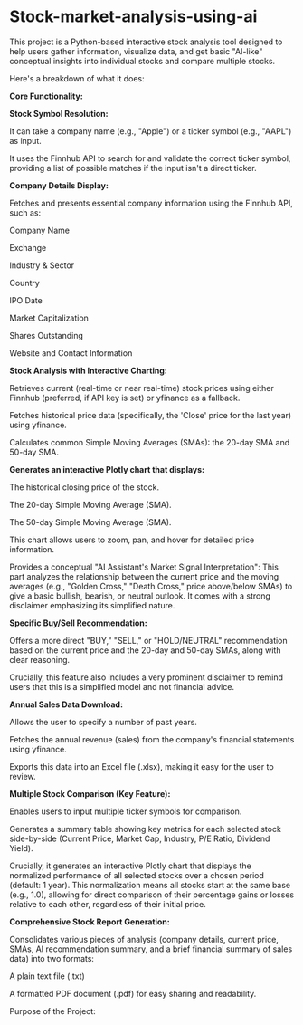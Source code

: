 # Stock-market-analysis-using-ai
This project is a Python-based interactive stock analysis tool designed to help users gather information, visualize data, and get basic "AI-like" conceptual insights into individual stocks and compare multiple stocks.

Here's a breakdown of what it does:

**Core Functionality:**

**Stock Symbol Resolution:**

It can take a company name (e.g., "Apple") or a ticker symbol (e.g., "AAPL") as input.

It uses the Finnhub API to search for and validate the correct ticker symbol, providing a list of possible matches if the input isn't a direct ticker.

**Company Details Display:**

Fetches and presents essential company information using the Finnhub API, such as:

Company Name

Exchange

Industry & Sector

Country

IPO Date

Market Capitalization

Shares Outstanding

Website and Contact Information

**Stock Analysis with Interactive Charting:**

Retrieves current (real-time or near real-time) stock prices using either Finnhub (preferred, if API key is set) or yfinance as a fallback.

Fetches historical price data (specifically, the 'Close' price for the last year) using yfinance.

Calculates common Simple Moving Averages (SMAs): the 20-day SMA and 50-day SMA.

**Generates an interactive Plotly chart that displays:**

The historical closing price of the stock.

The 20-day Simple Moving Average (SMA).

The 50-day Simple Moving Average (SMA).

This chart allows users to zoom, pan, and hover for detailed price information.

Provides a conceptual "AI Assistant's Market Signal Interpretation": This part analyzes the relationship between the current price and the moving averages (e.g., "Golden Cross," "Death Cross," price above/below SMAs) to give a basic bullish, bearish, or neutral outlook. It comes with a strong disclaimer emphasizing its simplified nature.

**Specific Buy/Sell Recommendation:**

Offers a more direct "BUY," "SELL," or "HOLD/NEUTRAL" recommendation based on the current price and the 20-day and 50-day SMAs, along with clear reasoning.

Crucially, this feature also includes a very prominent disclaimer to remind users that this is a simplified model and not financial advice.

**Annual Sales Data Download:**

Allows the user to specify a number of past years.

Fetches the annual revenue (sales) from the company's financial statements using yfinance.

Exports this data into an Excel file (.xlsx), making it easy for the user to review.

**Multiple Stock Comparison (Key Feature):**

Enables users to input multiple ticker symbols for comparison.

Generates a summary table showing key metrics for each selected stock side-by-side (Current Price, Market Cap, Industry, P/E Ratio, Dividend Yield).

Crucially, it generates an interactive Plotly chart that displays the normalized performance of all selected stocks over a chosen period (default: 1 year). This normalization means all stocks start at the same base (e.g., 1.0), allowing for direct comparison of their percentage gains or losses relative to each other, regardless of their initial price.

**Comprehensive Stock Report Generation:**

Consolidates various pieces of analysis (company details, current price, SMAs, AI recommendation summary, and a brief financial summary of sales data) into two formats:

A plain text file (.txt)

A formatted PDF document (.pdf) for easy sharing and readability.

Purpose of the Project:
